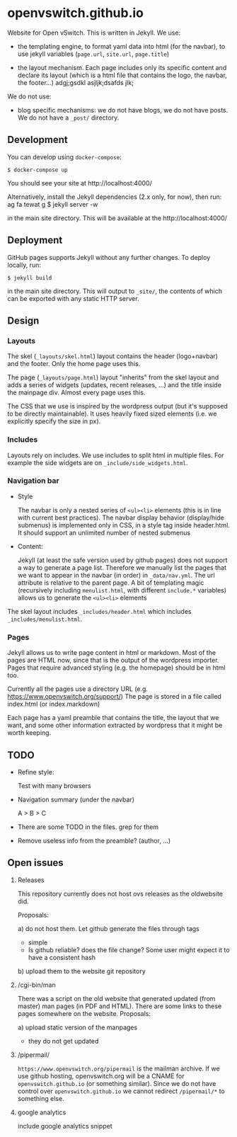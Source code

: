 # openvswitch.github.io

Website for Open vSwitch. This is written in Jekyll. We use:

- the templating engine, to format yaml data into html (for the navbar), to use
  jekyll variables (`page.url`, `site.url`, `page.title`)

- the layout mechanism. Each page includes only its specific content and
  declare its layout (which is a html file that contains the logo, the navbar,
  the footer...)
adgj;gsdkl asjljk;dsafds jlk;

We do not use:

- blog specific mechanisms: we do not have blogs, we do not have posts.  We do
  not have a `_post/` directory.

## Development

You can develop using `docker-compose`:

    $ docker-compose up

You should see your site at http://localhost:4000/

Alternatively, install the Jekyll dependencies (2.x only, for now), then run:
ag fa tewat g
    $ jekyll server -w

in the main site directory. This will be available at the
http://localhost:4000/

## Deployment

GitHub pages supports Jekyll without any further changes. To deploy locally,
run:

    $ jekyll build

in the main site directory. This will output to `_site/`, the contents of which
can be exported with any static HTTP server.

## Design

### Layouts

The skel (`_layouts/skel.html`) layout contains the header (logo+navbar) and
the footer. Only the home page uses this.

The page (`_layouts/page.html`) layout "inherits" from the skel layout and adds
a series of widgets (updates, recent releases, ...) and the title inside the
mainpage div. Almost every page uses this.

The CSS that we use is inspired by the wordpress output (but it's supposed to
be directly maintainable). It uses heavily fixed sized elements (i.e. we
explicitly specify the size in px).

### Includes

Layouts rely on includes. We use includes to split html in multiple files. For
example the side widgets are on `_include/side_widgets.html`.

### Navigation bar

- Style

  The navbar is only a nested series of `<ul><li>` elements (this is in line
  with current best practices).  The navbar display behavior (display/hide
  submenus) is implemented only in CSS, in a style tag inside header.html. It
  should support an unlimited number of nested submenus

- Content:

  Jekyll (at least the safe version used by github pages) does not support a
  way to generate a page list. Therefore we manually list the pages that we
  want to appear in the navbar (in order) in `_data/nav.yml`. The url attribute
  is relative to the parent page.  A bit of templating magic (recursively
  including `menulist.html`, with different `include.*` variables) allows us to
  generate the `<ul><li>` elements

The skel layout includes `_includes/header.html` which includes
`_includes/menulist.html`.

### Pages

Jekyll allows us to write page content in html or markdown. Most of the pages
are HTML now, since that is the output of the wordpress importer. Pages that
require advanced styling (e.g. the homepage) should be in html too.

Currently all the pages use a directory URL (e.g.
https://www.openvswitch.org/support/) The page is stored in a file
called index.html (or index.markdown)

Each page has a yaml preamble that contains the title, the layout that we want,
and some other information extracted by wordpress that it might be worth
keeping.

## TODO

- Refine style:

  Test with many browsers

- Navigation summary (under the navbar)

  A > B > C

- There are some TODO in the files. grep for them

- Remove useless info from the preamble? (author, ...)

## Open issues

1) Releases

   This repository currently does not host ovs releases as the oldwebsite did.

   Proposals:

   a) do not host them. Let github generate the files through tags

      + simple

      - Is github reliable? does the file change? Some user might expect it to
        have a consistent hash

   b) upload them to the website git repository

2) /cgi-bin/man

   There was a script on the old website that generated updated (from master)
   man pages (in PDF and HTML). There are some links to these pages somewhere
   on the website. Proposals:

   a) upload static version of the manpages

      - they do not get updated

3) /pipermail/

   `https://www.openvswitch.org/pipermail` is the mailman archive. If
   we use github hosting, openvswitch.org will be a CNAME for
   `openvswitch.github.io` (or something similar). Since we do not
   have control over `openvswitch.github.io` we cannot redirect
   `/pipermail/*` to something else.

4) google analytics

   include google analytics snippet
